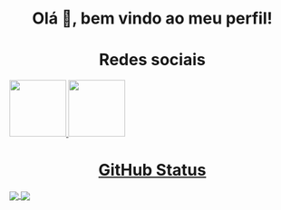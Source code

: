 <h1 align='center' >Olá 👋, bem vindo ao meu perfil!</h1>

<h1 align='center'>Redes sociais</h1>
<a  align='center' href="https://www.linkedin.com/in/guilhermerodriguessousa/">
  <img src="./linkedin-logo-black-and-white-png-14.avif" width='100em' />
<a align='center' href="https://www.linkedin.com/in/guilhermerodriguessousa/">
  <img src="./whatsapp_black_logo_icon_147050.avif" width='100em' />

<h1 align='center'>GitHub Status</h1>
<a href="https://github.com/anuraghazra/convoychat">
  <img align="center" src="https://github-readme-stats.vercel.app/api?username=guilhermerodriguess&show_icons=true&theme=radical" />
</a>
<a href="https://github.com/anuraghazra/github-readme-stats">
  <img align="center" src="https://github-readme-stats.vercel.app/api/top-langs/?username=guilhermerodriguess&layout=compact" />
</a>

